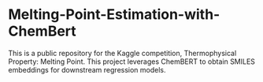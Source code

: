 # Melting-Point-Estimation-with-ChemBert
This is a public repository for the Kaggle competition, Thermophysical Property: Melting Point. This project leverages ChemBERT to obtain SMILES embeddings for downstream regression models. 
